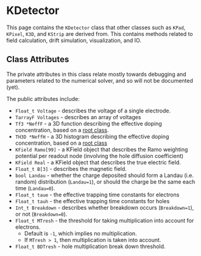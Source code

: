 # KDetector
This page contains the `KDetector` class that other classes such as `KPad`, `KPixel`, `K3D`, and `KStrip` are derived from. This contains methods related to field calculation, drift simulation, visualization, and IO.

## Class Attributes
The private attributes in this class relate mostly towards debugging and parameters related to the numerical solver, and so will not be documented (yet).

The public attributes include:

* `Float_t Voltage` - describes the voltage of a single electrode.
* `TarrayF Voltages` - describes an array of voltages
* `Tf3 *NeffF` - a 3D function describing the effective doping concentration, based on a [root class](https://root.cern.ch/doc/master/classTF3.html).
* `TH3D *NeffH` - a 3D histogram describing the effective doping concentration, based on a [root class](https://root.cern.ch/doc/master/classTH3D.html)
* `KField Ramo[99]` - a KField object that describes the Ramo weighting potential per readout node (involving the hole diffusion coefficient)
* `KField Real` - a KField object that describes the true electric field.
* `Float_t B[3]` - describes the magnetic field.
* `bool Landau` - whether the charge deposited should form a Landau (i.e. random) distribution (`Landau=1`), or should the charge be the same each time (`Landau=0`).
* `Float_t taue` - the effective trapping time constants for electrons
* `Float_t tauh` - the effective trapping time constants for holes
* `Int_t Breakdown` - describes whether breakdown occurs (`Breakdown=1`), or not (`Breakdown=0`).
* `Float_t MTresh` - the threshold for taking multiplication into account for electrons.
    * Default is `-1`, which implies no multiplication.
    * If `MTresh > 1`, then multiplication is taken into account.
* `Float_t BDTresh` - hole multiplication break down threshold.
